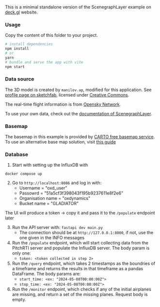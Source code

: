 This is a minimal standalone version of the ScenegraphLayer example
on [deck.gl](http://deck.gl) website.

### Usage

Copy the content of this folder to your project.

```bash
# install dependencies
npm install
# or
yarn
# bundle and serve the app with vite
npm start
```

### Data source

The 3D model is created by `manilov.ap`, modified for this application.
See [profile page on sketchfab](https://sketchfab.com/3d-models/boeing747-1a75633f5737462ebc1c7879869f6229),
licensed under [Creative Commons](https://creativecommons.org/licenses/by/4.0/).

The real-time flight information is from [Opensky Network](https://opensky-network.org).

To use your own data, check out
the [documentation of ScenegraphLayer](../../../docs/api-reference/mesh-layers/scenegraph-layer.md).

### Basemap

The basemap in this example is provided by [CARTO free basemap service](https://carto.com/basemaps). To use an alternative base map solution, visit [this guide](https://deck.gl/docs/get-started/using-with-map#using-other-basemap-services)


### Database

1. Start with setting up the InfluxDB with
```
docker compose up
```
2. Go to `http://localhost:8086` and log in with:
    - Username = "oxd_user"
    - Passowrd = "51a5cf3f398043f195b9237611e8f2e6"
    - Organisation name = "oxdynamics"
    - Bucket name = "GLADIATOR"

The UI will produce a token -> copy it and pass it to the `/populate` endpoint later

3. Run the API server with: `fastapi dev main.py`
    - The connection should be at `http://127.0.0.1:8000`, if not, use the one given in the INFO messages
4. Run the `/populate` endpoint, which will start collecting data from the PitchRTI server and populate the InfluxDB server. The body param is only one:
    - `token: <token collected in step 2>`
5. Run the `/query` endpoint, which takes 2 timestamps as the boundries of a timeframe and returns the results in that timeframe as a pandas DataFrame. The body params are:
    - `start_time: <ex: "2024-05-08T00:00:00Z">`
    - `stop_time: <ex: "2024-05-08T00:00:00Z">`
6. Run the `/monitor` endpoint, which checks if any of the initial airplanes are missing, and return a set of the missing planes. Request body is empty.